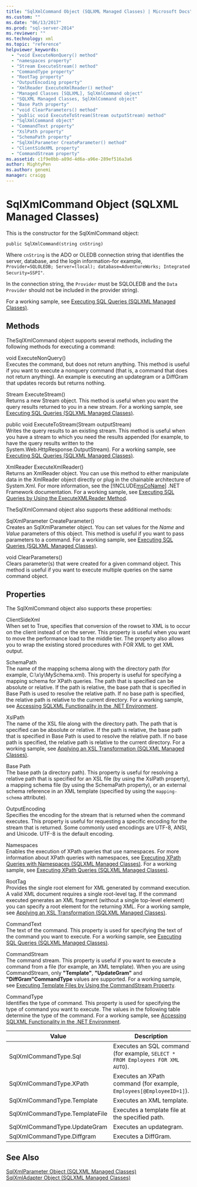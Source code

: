 ```yaml
---
title: "SqlXmlCommand Object (SQLXML Managed Classes) | Microsoft Docs"
ms.custom: ""
ms.date: "06/13/2017"
ms.prod: "sql-server-2014"
ms.reviewer: ""
ms.technology: xml
ms.topic: "reference"
helpviewer_keywords: 
  - "void ExecuteNonQuery() method"
  - "namespaces property"
  - "Stream ExecuteStream() method"
  - "CommandType property"
  - "RootTag property"
  - "OutputEncoding property"
  - "XmlReader ExecuteXmlReader() method"
  - "Managed Classes [SQLXML], SqlXmlCommand object"
  - "SQLXML Managed Classes, SqlXmlCommand object"
  - "Base Path property"
  - "void ClearParameters() method"
  - "public void ExecuteToStream(Stream outputStream) method"
  - "SqlXmlCommand object"
  - "CommandText property"
  - "XslPath property"
  - "SchemaPath property"
  - "SqlXmlParameter CreateParameter() method"
  - "ClientSideXML property"
  - "CommandStream property"
ms.assetid: c1f9e0bb-a89d-4d6a-a96e-289ef516a3a6
author: MightyPen
ms.author: genemi
manager: craigg
---
```

# SqlXmlCommand Object (SQLXML Managed Classes)
  This is the constructor for the SqlXmlCommand object:  
  
```  
public SqlXmlCommand(string cnString)  
```  
  
 Where `cnString` is the ADO or OLEDB connection string that identifies the server, database, and the login information-for example, `Provider=SQLOLEDB; Server=(local); database=AdventureWorks; Integrated Security=SSPI"`.  
  
 In the connection string, the `Provider` must be SQLOLEDB and the `Data Provider` should not be included in the provider string).  
  
 For a working sample, see [Executing SQL Queries &#40;SQLXML Managed Classes&#41;](sqlxml-4-0-net-framework-support-managed-classes.md).  
  
## Methods  
 TheSqlXmlCommand object supports several methods, including the following methods for executing a command:  
  
 void ExecuteNonQuery()  
 Executes the command, but does not return anything. This method is useful if you want to execute a nonquery command (that is, a command that does not return anything). An example is executing an updategram or a DiffGram that updates records but returns nothing.  
  
 Stream ExecuteStream()  
 Returns a new Stream object. This method is useful when you want the query results returned to you in a new stream. For a working sample, see [Executing SQL Queries &#40;SQLXML Managed Classes&#41;](sqlxml-4-0-net-framework-support-managed-classes.md).  
  
 public void ExecuteToStream(Stream outputStream)  
 Writes the query results to an existing stream. This method is useful when you have a stream to which you need the results appended (for example, to have the query results written to the System.Web.HttpResponse.OutputStream). For a working sample, see [Executing SQL Queries &#40;SQLXML Managed Classes&#41;](sqlxml-4-0-net-framework-support-managed-classes.md).  
  
 XmlReader ExecuteXmlReader()  
 Returns an XmlReader object. You can use this method to either manipulate data in the XmlReader object directly or plug in the chainable architecture of System.Xml. For more information, see the [!INCLUDE[msCoName](../../../includes/msconame-md.md)] .NET Framework documentation. For a working sample, see [Executing SQL Queries by Using the ExecuteXMLReader Method](executing-sql-queries-by-using-the-executexmlreader-method.md).  
  
 TheSqlXmlCommand object also supports these additional methods:  
  
 SqlXmlParameter CreateParameter()  
 Creates an SqlXmlParameter object. You can set values for the *Name* and *Value* parameters of this object. This method is useful if you want to pass parameters to a command. For a working sample, see [Executing SQL Queries &#40;SQLXML Managed Classes&#41;](sqlxml-4-0-net-framework-support-managed-classes.md).  
  
 void ClearParameters()  
 Clears parameter(s) that were created for a given command object. This method is useful if you want to execute multiple queries on the same command object.  
  
## Properties  
 The SqlXmlCommand object also supports these properties:  
  
 ClientSideXml  
 When set to True, specifies that conversion of the rowset to XML is to occur on the client instead of on the server. This property is useful when you want to move the performance load to the middle tier. The property also allows you to wrap the existing stored procedures with FOR XML to get XML output.  
  
 SchemaPath  
 The name of the mapping schema along with the directory path (for example, C:\x\y\MySchema.xml). This property is useful for specifying a mapping schema for XPath queries. The path that is specified can be absolute or relative. If the path is relative, the base path that is specified in Base Path is used to resolve the relative path. If no base path is specified, the relative path is relative to the current directory. For a working sample, see [Accessing SQLXML Functionality in the .NET Environment](accessing-sqlxml-functionality-in-the-net-environment.md).  
  
 XslPath  
 The name of the XSL file along with the directory path. The path that is specified can be absolute or relative. If the path is relative, the base path that is specified in Base Path is used to resolve the relative path. If no base path is specified, the relative path is relative to the current directory. For a working sample, see [Applying an XSL Transformation &#40;SQLXML Managed Classes&#41;](applying-an-xsl-transformation-sqlxml-managed-classes.md).  
  
 Base Path  
 The base path (a directory path). This property is useful for resolving a relative path that is specified for an XSL file (by using the XslPath property), a mapping schema file (by using the SchemaPath property), or an external schema reference in an XML template (specified by using the `mapping-schema` attribute).  
  
 OutputEncoding  
 Specifies the encoding for the stream that is returned when the command executes. This property is useful for requesting a specific encoding for the stream that is returned. Some commonly used encodings are UTF-8, ANSI, and Unicode. UTF-8 is the default encoding.  
  
 Namespaces  
 Enables the execution of XPath queries that use namespaces. For more information about XPath queries with namespaces, see [Executing XPath Queries with Namespaces &#40;SQLXML Managed Classes&#41;](executing-xpath-queries-with-namespaces-sqlxml-managed-classes.md). For a working sample, see [Executing XPath Queries &#40;SQLXML Managed Classes&#41;](executing-xpath-queries-sqlxml-managed-classes.md).  
  
 RootTag  
 Provides the single root element for XML generated by command execution. A valid XML document requires a single root-level tag. If the command executed generates an XML fragment (without a single top-level element) you can specify a root element for the returning XML. For a working sample, see [Applying an XSL Transformation &#40;SQLXML Managed Classes&#41;](applying-an-xsl-transformation-sqlxml-managed-classes.md).  
  
 CommandText  
 The text of the command. This property is used for specifying the text of the command you want to execute. For a working sample, see [Executing SQL Queries &#40;SQLXML Managed Classes&#41;](sqlxml-4-0-net-framework-support-managed-classes.md).  
  
 CommandStream  
 The command stream. This property is useful if you want to execute a command from a file (for example, an XML template). When you are using CommandStream, only **"Template"**, **"UpdateGram"** and **"DiffGram"CommandType** values are supported. For a working sample, see [Executing Template Files by Using the CommandStream Property](executing-template-files-by-using-the-commandstream-property.md).  
  
 CommandType  
 Identifies the type of command. This property is used for specifying the type of command you want to execute. The values in the following table determine the type of the command. For a working sample, see [Accessing SQLXML Functionality in the .NET Environment](accessing-sqlxml-functionality-in-the-net-environment.md).  
  
|Value|Description|  
|-----------|-----------------|  
|SqlXmlCommandType.Sql|Executes an SQL command (for example, `SELECT * FROM Employees FOR XML AUTO`).|  
|SqlXmlCommandType.XPath|Executes an XPath command (for example, `Employees[@EmployeeID=1]`).|  
|SqlXmlCommandType.Template|Executes an XML template.|  
|SqlXmlCommandType.TemplateFile|Executes a template file at the specified path.|  
|SqlXmlCommandType.UpdateGram|Executes an updategram.|  
|SqlXmlCommandType.Diffgram|Executes a DiffGram.|  
  
## See Also  
 [SqlXmlParameter Object &#40;SQLXML Managed Classes&#41;](sqlxml-managed-classes-sqlxmlparameter-object.md)   
 [SqlXmlAdapter Object &#40;SQLXML Managed Classes&#41;](sqlxml-managed-classes-sqlxmladapter-object.md)  
  
  
